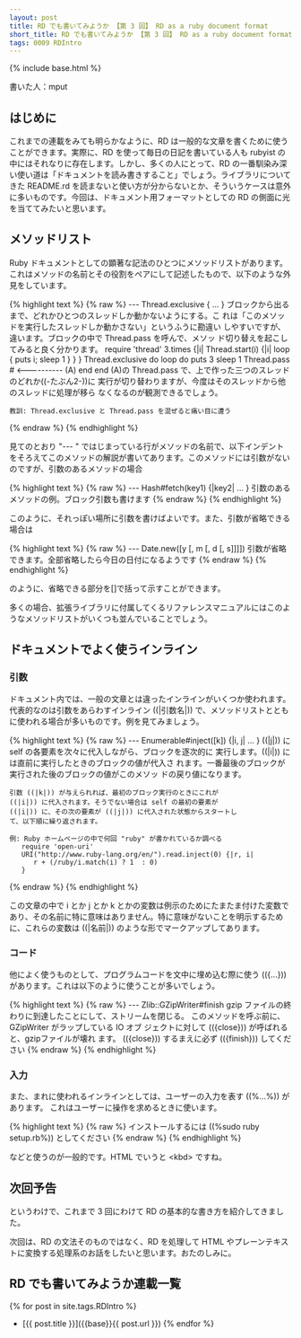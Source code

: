 ```yaml
---
layout: post
title: RD でも書いてみようか 【第 3 回】 RD as a ruby document format
short_title: RD でも書いてみようか 【第 3 回】 RD as a ruby document format
tags: 0009 RDIntro
---
```

{% include base.html %}


書いた人：mput

## はじめに

これまでの連載をみても明らかなように、RD は一般的な文章を書くために使うことができます。実際に、RD を使って毎日の日記を書いている人も rubyist の中にはそれなりに存在します。しかし、多くの人にとって、RD の一番馴染み深い使い道は「ドキュメントを読み書きすること」でしょう。ライブラリについてきた README.rd を読まないと使い方が分からないとか、そういうケースは意外に多いものです。今回は、ドキュメント用フォーマットとしての RD の側面に光を当ててみたいと思います。

## メソッドリスト

Ruby ドキュメントとしての顕著な記法のひとつにメソッドリストがあります。これはメソッドの名前とその役割をペアにして記述したもので、以下のような外見をしています。

{% highlight text %}
{% raw %}
--- Thread.exclusive { ... }
    ブロックから出るまで、どれかひとつのスレッドしか動かないようにする。こ
    れは「このメソッドを実行したスレッドしか動かさない」というふうに勘違い
    しやすいですが、違います。ブロックの中で Thread.pass を呼んで、メソッ
    ド切り替えを起こしてみると良く分かります。
       require 'thread'
       3.times {|i| Thread.start(i) {|i| loop { puts i; sleep 1 } } }
       Thread.exclusive do
          loop do
             puts 3
             sleep 1
             Thread.pass # <---------- (A)
          end
       end
    (A)の Thread.pass で、上で作った三つのスレッドのどれか((-たぶん2-))に
    実行が切り替わりますが、今度はそのスレッドから他のスレッドに処理が移ら
    なくなるのが観測できるでしょう。

    教訓: Thread.exclusive と Thread.pass を混ぜると痛い目に遭う
{% endraw %}
{% endhighlight %}


見てのとおり "--- " ではじまっている行がメソッドの名前で、以下インデントをそろえてこのメソッドの解説が書いてあります。このメソッドには引数がないのですが、引数のあるメソッドの場合

{% highlight text %}
{% raw %}
--- Hash#fetch(key1) {|key2| ... }
    引数のあるメソッドの例。ブロック引数も書けます
{% endraw %}
{% endhighlight %}


このように、それっぽい場所に引数を書けばよいです。また、引数が省略できる場合は

{% highlight text %}
{% raw %}
--- Date.new([y [, m [, d [, s]]]])
    引数が省略できます。全部省略したら今日の日付になるようです
{% endraw %}
{% endhighlight %}


のように、省略できる部分を[]で括って示すことができます。

多くの場合、拡張ライブラリに付属してくるリファレンスマニュアルにはこのようなメソッドリストがいくつも並んでいることでしょう。

## ドキュメントでよく使うインライン

### 引数

ドキュメント内では、一般の文章とは違ったインラインがいくつか使われます。代表的なのは引数をあらわすインライン ((|引数名|)) で、メソッドリストとともに使われる場合が多いものです。例を見てみましょう。

{% highlight text %}
{% raw %}
--- Enumerable#inject([k]) {|i, j| ... }
    ((|j|)) に self の各要素を次々に代入しながら、ブロックを逐次的に
    実行します。((|i|)) には直前に実行したときのブロックの値が代入さ
    れます。一番最後のブロックが実行された後のブロックの値がこのメソッ
    ドの戻り値になります。

    引数 ((|k|)) が与えられれば、最初のブロック実行のときにこれが
    ((|i|)) に代入されます。そうでない場合は self の最初の要素が
    ((|i|)) に、その次の要素が ((|j|)) に代入された状態からスタートし
    て、以下順に繰り返されます。

    例: Ruby ホームページの中で何回 "ruby" が書かれているか調べる
       require 'open-uri'
       URI("http://www.ruby-lang.org/en/").read.inject(0) {|r, i|
          r + (/ruby/i.match(i) ? 1  : 0)
       }
{% endraw %}
{% endhighlight %}


この文章の中で i とか j とか k とかの変数は例示のためにたまたま付けた変数であり、その名前に特に意味はありません。特に意味がないことを明示するために、これらの変数は ((|名前|)) のような形でマークアップしてあります。

### コード

他によく使うものとして、プログラムコードを文中に埋め込む際に使う (({...})) があります。これは以下のように使うことが多いでしょう。

{% highlight text %}
{% raw %}
 --- Zlib::GZipWriter#finish
     gzip ファイルの終わりに到達したことにして、ストリームを閉じる。
     このメソッドを呼ぶ前に、 GZipWriter がラップしている IO オブ
     ジェクトに対して (({close})) が呼ばれると、gzipファイルが壊れ
     ます。 (({close})) するまえに必ず (({finish})) してください
{% endraw %}
{% endhighlight %}


### 入力

また、まれに使われるインラインとしては、ユーザーの入力を表す ((%...%)) があります。
これはユーザーに操作を求めるときに使います。

{% highlight text %}
{% raw %}
インストールするには ((%sudo ruby setup.rb%)) としてください
{% endraw %}
{% endhighlight %}


などと使うのが一般的です。HTML でいうと &lt;kbd&gt; ですね。

## 次回予告

というわけで、これまで 3 回にわけて RD の基本的な書き方を紹介してきました。

次回は、RD の文法そのものではなく、RD を処理して HTML やプレーンテキストに変換する処理系のお話をしたいと思います。おたのしみに。

## RD でも書いてみようか連載一覧

{% for post in site.tags.RDIntro %}
  - [{{ post.title }}]({{base}}{{ post.url }})
{% endfor %}



